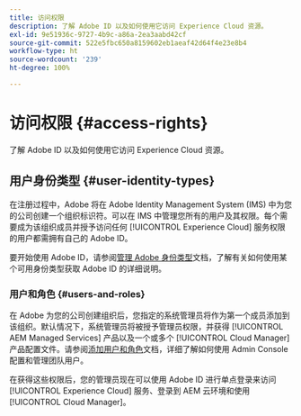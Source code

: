 ```yaml
---
title: 访问权限
description: 了解 Adobe ID 以及如何使用它访问 Experience Cloud 资源。
exl-id: 9e51936c-9727-4b9c-a86a-2ea3aabd42cf
source-git-commit: 522e5fbc650a8159602eb1aeaf42d64f4e23e8b4
workflow-type: ht
source-wordcount: '239'
ht-degree: 100%

---
```



# 访问权限 {#access-rights}

了解 Adobe ID 以及如何使用它访问 Experience Cloud 资源。

## 用户身份类型 {#user-identity-types}

在注册过程中，Adobe 将在 Adobe Identity Management System (IMS) 中为您的公司创建一个组织标识符。可以在 IMS 中管理您所有的用户及其权限。每个需要成为该组织成员并授予访问任何 [!UICONTROL Experience Cloud] 服务权限的用户都需拥有自己的 Adobe ID。

要开始使用 Adobe ID，请参阅[管理 Adobe 身份类型](https://helpx.adobe.com/cn/enterprise/using/identity.html)文档，了解有关如何使用某个可用身份类型获取 Adobe ID 的详细说明。

### 用户和角色 {#users-and-roles}

在 Adobe 为您的公司创建组织后，您指定的系统管理员将作为第一个成员添加到该组织。默认情况下，系统管理员将被授予管理员权限，并获得 [!UICONTROL AEM Managed Services] 产品以及一个或多个 [!UICONTROL Cloud Manager] 产品配置文件。请参阅[添加用户和角色](/help/requirements/users-and-roles.md)文档，详细了解如何使用 Admin Console 配置和管理团队用户。

在获得这些权限后，您的管理员现在可以使用 Adobe ID 进行单点登录来访问 [!UICONTROL Experience Cloud] 服务、登录到 AEM 云环境和使用 [!UICONTROL Cloud Manager]。
